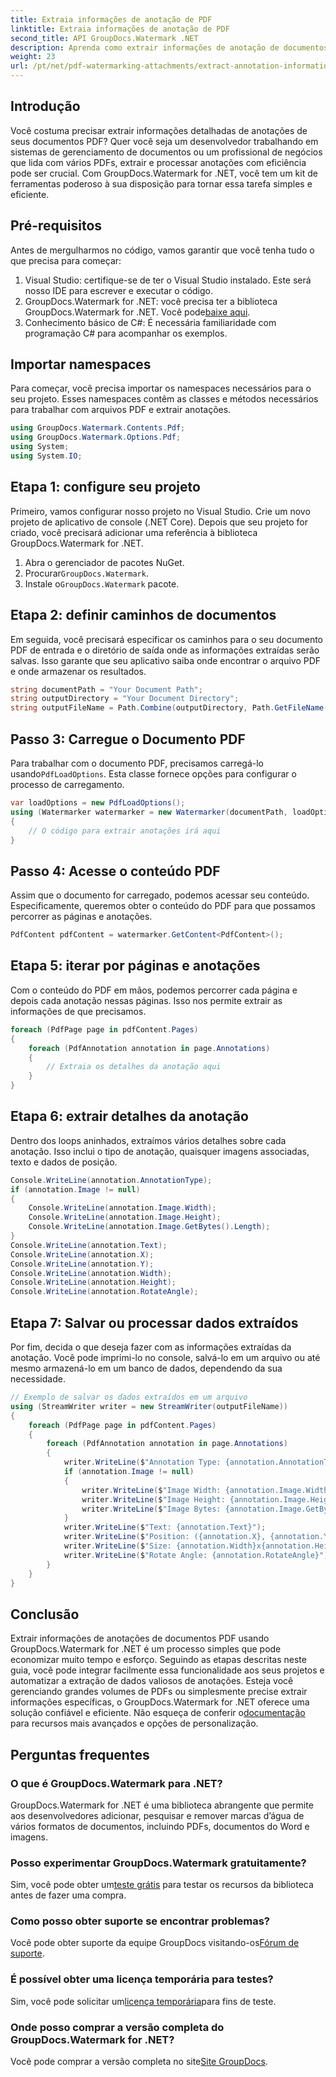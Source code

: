 ```yaml
---
title: Extraia informações de anotação de PDF
linktitle: Extraia informações de anotação de PDF
second_title: API GroupDocs.Watermark .NET
description: Aprenda como extrair informações de anotação de documentos PDF usando GroupDocs.Watermark for .NET neste guia passo a passo detalhado.
weight: 23
url: /pt/net/pdf-watermarking-attachments/extract-annotation-information-pdf/
---
```

## Introdução
Você costuma precisar extrair informações detalhadas de anotações de seus documentos PDF? Quer você seja um desenvolvedor trabalhando em sistemas de gerenciamento de documentos ou um profissional de negócios que lida com vários PDFs, extrair e processar anotações com eficiência pode ser crucial. Com GroupDocs.Watermark for .NET, você tem um kit de ferramentas poderoso à sua disposição para tornar essa tarefa simples e eficiente.
## Pré-requisitos
Antes de mergulharmos no código, vamos garantir que você tenha tudo o que precisa para começar:
1. Visual Studio: certifique-se de ter o Visual Studio instalado. Este será nosso IDE para escrever e executar o código.
2.  GroupDocs.Watermark for .NET: você precisa ter a biblioteca GroupDocs.Watermark for .NET. Você pode[baixe aqui](https://releases.groupdocs.com/Watermark/net/).
3. Conhecimento básico de C#: É necessária familiaridade com programação C# para acompanhar os exemplos.
## Importar namespaces
Para começar, você precisa importar os namespaces necessários para o seu projeto. Esses namespaces contêm as classes e métodos necessários para trabalhar com arquivos PDF e extrair anotações.
```csharp
using GroupDocs.Watermark.Contents.Pdf;
using GroupDocs.Watermark.Options.Pdf;
using System;
using System.IO;
```
## Etapa 1: configure seu projeto
Primeiro, vamos configurar nosso projeto no Visual Studio. Crie um novo projeto de aplicativo de console (.NET Core). Depois que seu projeto for criado, você precisará adicionar uma referência à biblioteca GroupDocs.Watermark for .NET.
1. Abra o gerenciador de pacotes NuGet.
2.  Procurar`GroupDocs.Watermark`.
3.  Instale o`GroupDocs.Watermark` pacote.
## Etapa 2: definir caminhos de documentos
Em seguida, você precisará especificar os caminhos para o seu documento PDF de entrada e o diretório de saída onde as informações extraídas serão salvas. Isso garante que seu aplicativo saiba onde encontrar o arquivo PDF e onde armazenar os resultados.
```csharp
string documentPath = "Your Document Path";
string outputDirectory = "Your Document Directory";
string outputFileName = Path.Combine(outputDirectory, Path.GetFileName(documentPath));
```
## Passo 3: Carregue o Documento PDF
 Para trabalhar com o documento PDF, precisamos carregá-lo usando`PdfLoadOptions`. Esta classe fornece opções para configurar o processo de carregamento.
```csharp
var loadOptions = new PdfLoadOptions();
using (Watermarker watermarker = new Watermarker(documentPath, loadOptions))
{
    // O código para extrair anotações irá aqui
}
```
## Passo 4: Acesse o conteúdo PDF
Assim que o documento for carregado, podemos acessar seu conteúdo. Especificamente, queremos obter o conteúdo do PDF para que possamos percorrer as páginas e anotações.
```csharp
PdfContent pdfContent = watermarker.GetContent<PdfContent>();
```
## Etapa 5: iterar por páginas e anotações
Com o conteúdo do PDF em mãos, podemos percorrer cada página e depois cada anotação nessas páginas. Isso nos permite extrair as informações de que precisamos.
```csharp
foreach (PdfPage page in pdfContent.Pages)
{
    foreach (PdfAnnotation annotation in page.Annotations)
    {
        // Extraia os detalhes da anotação aqui
    }
}
```
## Etapa 6: extrair detalhes da anotação
Dentro dos loops aninhados, extraímos vários detalhes sobre cada anotação. Isso inclui o tipo de anotação, quaisquer imagens associadas, texto e dados de posição.
```csharp
Console.WriteLine(annotation.AnnotationType);
if (annotation.Image != null)
{
    Console.WriteLine(annotation.Image.Width);
    Console.WriteLine(annotation.Image.Height);
    Console.WriteLine(annotation.Image.GetBytes().Length);
}
Console.WriteLine(annotation.Text);
Console.WriteLine(annotation.X);
Console.WriteLine(annotation.Y);
Console.WriteLine(annotation.Width);
Console.WriteLine(annotation.Height);
Console.WriteLine(annotation.RotateAngle);
```
## Etapa 7: Salvar ou processar dados extraídos
Por fim, decida o que deseja fazer com as informações extraídas da anotação. Você pode imprimi-lo no console, salvá-lo em um arquivo ou até mesmo armazená-lo em um banco de dados, dependendo da sua necessidade.
```csharp
// Exemplo de salvar os dados extraídos em um arquivo
using (StreamWriter writer = new StreamWriter(outputFileName))
{
    foreach (PdfPage page in pdfContent.Pages)
    {
        foreach (PdfAnnotation annotation in page.Annotations)
        {
            writer.WriteLine($"Annotation Type: {annotation.AnnotationType}");
            if (annotation.Image != null)
            {
                writer.WriteLine($"Image Width: {annotation.Image.Width}");
                writer.WriteLine($"Image Height: {annotation.Image.Height}");
                writer.WriteLine($"Image Bytes: {annotation.Image.GetBytes().Length}");
            }
            writer.WriteLine($"Text: {annotation.Text}");
            writer.WriteLine($"Position: ({annotation.X}, {annotation.Y})");
            writer.WriteLine($"Size: {annotation.Width}x{annotation.Height}");
            writer.WriteLine($"Rotate Angle: {annotation.RotateAngle}");
        }
    }
}
```
## Conclusão
Extrair informações de anotações de documentos PDF usando GroupDocs.Watermark for .NET é um processo simples que pode economizar muito tempo e esforço. Seguindo as etapas descritas neste guia, você pode integrar facilmente essa funcionalidade aos seus projetos e automatizar a extração de dados valiosos de anotações.
 Esteja você gerenciando grandes volumes de PDFs ou simplesmente precise extrair informações específicas, o GroupDocs.Watermark for .NET oferece uma solução confiável e eficiente. Não esqueça de conferir o[documentação](https://tutorials.groupdocs.com/Watermark/net/) para recursos mais avançados e opções de personalização.
## Perguntas frequentes
### O que é GroupDocs.Watermark para .NET?
GroupDocs.Watermark for .NET é uma biblioteca abrangente que permite aos desenvolvedores adicionar, pesquisar e remover marcas d’água de vários formatos de documentos, incluindo PDFs, documentos do Word e imagens.
### Posso experimentar GroupDocs.Watermark gratuitamente?
 Sim, você pode obter um[teste grátis](https://releases.groupdocs.com/) para testar os recursos da biblioteca antes de fazer uma compra.
### Como posso obter suporte se encontrar problemas?
 Você pode obter suporte da equipe GroupDocs visitando-os[Fórum de suporte](https://forum.groupdocs.com/c/watermark/19).
### É possível obter uma licença temporária para testes?
 Sim, você pode solicitar um[licença temporária](https://purchase.groupdocs.com/temporary-license/)para fins de teste.
### Onde posso comprar a versão completa do GroupDocs.Watermark for .NET?
 Você pode comprar a versão completa no site[Site GroupDocs](https://purchase.groupdocs.com/buy).